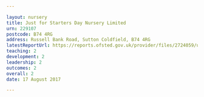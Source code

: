 ```yaml
---

layout: nursery
title: Just for Starters Day Nursery Limited
urn: 229107
postcode: B74 4RG
address: Russell Bank Road, Sutton Coldfield, B74 4RG
latestReportUrl: https://reports.ofsted.gov.uk/provider/files/2724059/urn/229107.pdf
teaching: 2
development: 2
leadership: 2
outcomes: 2
overall: 2
date: 17 August 2017

---
```

